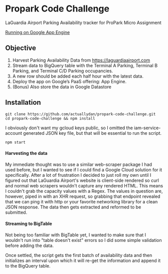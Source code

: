 # Propark Code Challenge

LaGuardia Airport Parking Availability tracker for ProPark Micro Assignment

[Running on Google App Engine](propark-code-challenge.appspot.com)

## Objective

1.  Harvest Parking Availability Data from https://laguardiaairport.com
2.  Stream data to BigQuery table with the Terminal A Parking, Terminal B Parking, and Terminal C/D Parking occupancies.
3.  A new row should be added each half hour with the latest data.
4.  Deploy the app on Google’s PaaS offering: App Engine.
5.  (Bonus) Also store the data in Google Datastore

## Installation

```
git clone https://github.com/actuallydan/propark-code-challenge.git
cd propark-code-challenge && npm install
```

I obviously don't want my gcloud keys public, so I omitted the iam-service-account generated JSON key file, but that will be essential to run the script.

```
npm start
```

#### Harvesting the data

My immediate thought was to use a similar web-scraper package I had used before, but I wanted to see if I could find a Google Cloud solution for it specifically. After a lot of frustration I decided to just roll my own until I figured out that LaGuardia Airport's website is client-side rendered so curl and normal web scrapers wouldn't capture any rendered HTML. This means I couldn't grab the capacity values with a Regex. The values in question are, however, piped in with an XHR request, so grabbing that endpoint revealed that we can ping it with http or your favorite networking library for a clean JSON response. The data then gets extracted and reformed to be submitted.

#### Streaming to BigTable

Not being too familiar with BigTable yet, I wanted to make sure that I wouldn't run into "table doesn't exist" errors so I did some simple validation before adding the data.

Once settled, the script gets the first batch of availability data and then initializes an interval upon which it will re-get the information and append it to the BigQuery table.
